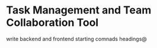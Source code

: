 # Task Management and Team Collaboration Tool
write backend and frontend starting comnads headings@
